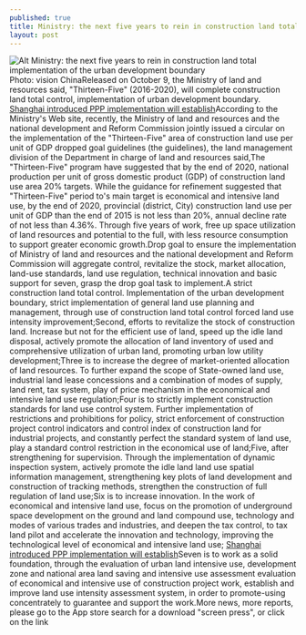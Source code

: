 ```yaml
---
published: true
title: Ministry: the next five years to rein in construction land total implementation of the urban development boundary
layout: post
---
```

![Alt Ministry: the next five years to rein in construction land total implementation of the urban development boundary](https://c1.staticflickr.com/9/8139/30192279856_df60aa7d37_z.jpg)Photo: vision ChinaReleased on October 9, the Ministry of land and resources said, \"Thirteen-Five\" (2016-2020), will complete construction land total control, implementation of urban development boundary. [Shanghai introduced PPP implementation will establish](http://www.hubgold.com/2016/09/08/shanghai-introduced-ppp-implementation-will-establish-a-reasonable-return-on/)According to the Ministry\'s Web site, recently, the Ministry of land and resources and the national development and Reform Commission jointly issued a circular on the implementation of the \"Thirteen-Five\" area of construction land use per unit of GDP dropped goal guidelines (the guidelines), the land management division of the Department in charge of land and resources said,The \"Thirteen-Five\" program have suggested that by the end of 2020, national production per unit of gross domestic product (GDP) of construction land use area 20% targets. While the guidance for refinement suggested that \"Thirteen-Five\" period to\'s main target is economical and intensive land use, by the end of 2020, provincial (district, City) construction land use per unit of GDP than the end of 2015 is not less than 20%, annual decline rate of not less than 4.36%. Through five years of work, free up space utilization of land resources and potential to the full, with less resource consumption to support greater economic growth.Drop goal to ensure the implementation of Ministry of land and resources and the national development and Reform Commission will aggregate control, revitalize the stock, market allocation, land-use standards, land use regulation, technical innovation and basic support for seven, grasp the drop goal task to implement.A strict construction land total control. Implementation of the urban development boundary, strict implementation of general land use planning and management, through use of construction land total control forced land use intensity improvement;Second, efforts to revitalize the stock of construction land. Increase but not for the efficient use of land, speed up the idle land disposal, actively promote the allocation of land inventory of used and comprehensive utilization of urban land, promoting urban low utility development;Three is to increase the degree of market-oriented allocation of land resources. To further expand the scope of State-owned land use, industrial land lease concessions and a combination of modes of supply, land rent, tax system, play of price mechanism in the economical and intensive land use regulation;Four is to strictly implement construction standards for land use control system. Further implementation of restrictions and prohibitions for policy, strict enforcement of construction project control indicators and control index of construction land for industrial projects, and constantly perfect the standard system of land use, play a standard control restriction in the economical use of land;Five, after strengthening for supervision. Through the implementation of dynamic inspection system, actively promote the idle land land use spatial information management, strengthening key plots of land development and construction of tracking methods, strengthen the construction of full regulation of land use;Six is to increase innovation. In the work of economical and intensive land use, focus on the promotion of underground space development on the ground and land compound use, technology and modes of various trades and industries, and deepen the tax control, to tax land pilot and accelerate the innovation and technology, improving the technological level of economical and intensive land use; [Shanghai introduced PPP implementation will establish](http://www.hubgold.com/2016/09/08/shanghai-introduced-ppp-implementation-will-establish-a-reasonable-return-on/)Seven is to work as a solid foundation, through the evaluation of urban land intensive use, development zone and national area land saving and intensive use assessment evaluation of economical and intensive use of construction project work, establish and improve land use intensity assessment system, in order to promote-using concentrately to guarantee and support the work.More news, more reports, please go to the App store search for a download \"screen press\", or click on the link